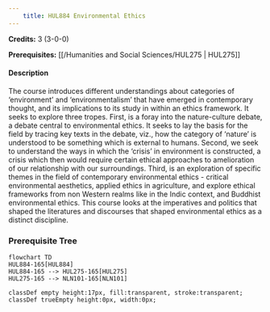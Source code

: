```yaml
---
    title: HUL884 Environmental Ethics
---
```

**Credits:** 3 (3-0-0)



**Prerequisites:** [[/Humanities and Social Sciences/HUL275 | HUL275]]

#### Description 
The course introduces different understandings about categories of ‘environment’ and ‘environmentalism’ that have emerged in contemporary thought, and its implications to its study in within an ethics framework. It seeks to explore three tropes. First, is a foray into the nature-culture debate, a debate central to environmental ethics. It seeks to lay the basis for the field by tracing key texts in the debate, viz., how the category of ‘nature’ is understood to be something which is external to humans. Second, we seek to understand the ways in which the ‘crisis’ in environment is constructed, a crisis which then would require certain ethical approaches to amelioration of our relationship with our surroundings. Third, is an exploration of specific themes in the field of contemporary environmental ethics - critical environmental aesthetics, applied ethics in agriculture, and explore ethical frameworks from non Western realms like in the Indic context, and Buddhist environmental ethics. This course looks at the imperatives and politics that shaped the literatures and discourses that shaped environmental ethics as a distinct discipline.

### Prerequisite Tree

```mermaid
flowchart TD
HUL884-165[HUL884]
HUL884-165 --> HUL275-165[HUL275]
HUL275-165 --> NLN101-165[NLN101]

classDef empty height:17px, fill:transparent, stroke:transparent;
classDef trueEmpty height:0px, width:0px;
```
